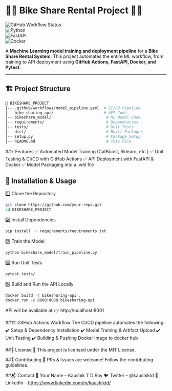 # 🚴‍♂️ Bike Share Rental Project 🚴‍♀️  
![GitHub Workflow Status](https://img.shields.io/github/actions/workflow/status/your-repo/model_pipeline.yaml?style=for-the-badge)  
![Python](https://img.shields.io/badge/Python-3.10-blue?style=for-the-badge&logo=python)  
![FastAPI](https://img.shields.io/badge/FastAPI-🚀-green?style=for-the-badge)  
![Docker](https://img.shields.io/badge/Docker-🛳️-blue?style=for-the-badge)  

A **Machine Learning model training and deployment pipeline** for a **Bike Share Rental System**. This project automates the entire ML workflow, from training to API deployment using **GitHub Actions, FastAPI, Docker, and Pytest**.

---

## 🏗️ Project Structure  
```bash
📂 BIKESHARE_PROJECT
│-- .github/workflows/model_pipeline.yaml  # CI/CD Pipeline  
│-- bike_sharing_api/                      # API Code  
│-- bikeshare_model/                        # ML Model Code  
│-- requirements/                           # Dependencies  
│-- tests/                                  # Unit Tests  
│-- dist/                                   # Built Packages  
│-- setup.py                                # Package Setup  
│-- README.md                               # This File  
```


##⚡ Features
✅ Automated Model Training (CatBoost, Sklearn, etc.)
✅ Unit Testing & CI/CD with GitHub Actions
✅ API Deployment with FastAPI & Docker
✅ Model Packaging into a .whl file


## 🚀 Installation & Usage

1️⃣ Clone the Repository
```bash
git clone https://github.com/your-repo.git
cd BIKESHARE_PROJECT
```

2️⃣ Install Dependencies
```bash
pip install -r requirements/requirements.txt
```

3️⃣ Train the Model
```bash
python bikeshare_model/train_pipeline.py
```

4️⃣ Run Unit Tests
```bash
pytest tests/
```

5️⃣ Build and Run the API Locally
```bash
docker build -t bikesharing-api .
docker run -p 8000:8000 bikesharing-api
```

API will be available at 👉 http://localhost:8001

##🏗️ GitHub Actions Workflow
The CI/CD pipeline automates the following:
✔️ Setup & Dependency Installation
✔️ Model Training & Artifact Upload
✔️ Unit Testing
✔️ Building & Pushing Docker Image to docker hub

##📜 License
📄 This project is licensed under the MIT License.

##🤝 Contributing
🙌 PRs & Issues are welcome! Follow the contributing guidelines.

##📬 Contact
📧 Your Name – Kaushik T D Roy
🐦 Twitter – @kaushiktd
🔗 LinkedIn – https://www.linkedin.com/in/kaushiktd/